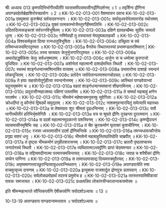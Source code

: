 श्रीः
अध्यायः 013
कृष्णादिभिर्भागीरथीतीरे व्याससमीपसमासीनद्रौणिदर्शनम् ॥ 1 ॥ तद्दर्शिना द्रौणिना अपाण्डवहेतोर्ब्रह्मशिरोस्त्रप्रयोगः ॥ 2 ॥
KK-10-02-013-001	वैशम्पायन उवाच 
KK-10-02-013-001a	एवमुक्त्वा कुरुश्रेष्ठं सर्वयादवनन्दनः ।
KK-10-02-013-001c	सर्वायुधवरोपेतमारुरोह रथोत्तमम् ॥
KK-10-02-013-002a	युक्तं परमकाम्भोजैस्तुरगैर्हेममालिभिः ।
KK-10-02-013-002c	उदितादित्यसङ्काशं सर्वरत्नविभूषितम् ॥
KK-10-02-013-003a	दक्षिणे ह्यावहच्छैब्यः सुग्रीवः सव्यतो धुरम् ।
KK-10-02-013-003c	णर्ष्णिवाहौ तु तस्यास्तां मेघपुष्पबलाहकौ ॥
KK-10-02-013-004a	विश्वकर्मकृता दिव्या रत्नधातुविभूषिता ।
KK-10-02-013-004c	उच्छ्रिता च रथे तस्मिन्ध्वजयष्टिरदृश्यत ॥
KK-10-02-013-005a	वैनतेयः स्थितस्तस्यां प्रभामण्डलरश्मिवान् |
KK-10-02-013-005c	तस्य सत्यवतः केतुर्भुजगारिरदृश्यत ॥
KK-10-02-013-006a	अथारोहद्धृषीकेशः केतुः सर्वधनुष्मताम् ।
KK-10-02-013-006c	अर्जुनः स च धर्मात्मा कुरुराजो युधिष्ठिरः ॥
KK-10-02-013-007a	अशोभेतां महात्मानौ दाशार्हमभितः स्थितौ ।
KK-10-02-013-007c	रथस्थं शार्ङ्गधन्वानमश्विनाविव वासवम् ॥
KK-10-02-013-008a	उभावारोप्य दाशार्हः स्यन्दनं लोकपूजितम् ।
KK-10-02-013-008c	प्रतोदेन जवोपेतान्परमाश्वानचोदयत् ॥
KK-10-02-013-009a	ते हयाः सहसोत्पेतुर्गृहीत्वा स्यन्दनोत्तमम् ।
KK-10-02-013-009c	आस्थितं पाण्डवेयाभ्यां यदूनामृषभेण च ॥
KK-10-02-013-010a	वहतां शार्ङ्गधन्वानमश्वानां शीघ्रगामिनाम् ।
KK-10-02-013-010c	प्रादुरासीन्महाञ्शब्दः पक्षिणां पततामिव ॥
KK-10-02-013-011a	ते समर्था महाबाहुं क्षणेन भरतर्षभ ।
KK-10-02-013-011c	भीमसेनं महेष्वासमनुसस्रुः सुवेगिताः ॥
KK-10-02-013-012a	क्रोधदीप्तं तु कौन्तेयं द्विषदर्थे समुद्यतम् ।
KK-10-02-013-012c	नाशक्नुवन्वारयितुं समेत्यापि महारथाः ॥
KK-10-02-013-013a	स तेषामग्रतः शूरः श्रीमतां दृढधन्विनाम् ।
KK-10-02-013-013c	ययौ भागीरथीतीरं हरिभिर्भृशवेगितैः ।
KK-10-02-013-013e	यत्र स श्रूयते द्रौणिः पुत्रहन्ता दुरात्मवान् ॥
KK-10-02-013-014a	स ददर्श महात्मानमुदकान्ते यशस्विनम् ।
KK-10-02-013-014c	कृष्णद्वैपायनं व्यासमासीनमृषिभिः सह ॥
KK-10-02-013-015a	तं चैव क्रूरकर्माणं घृताक्तं कुशचीरिणम् ।
KK-10-02-013-015c	रजसा ध्वस्तमासीनं ददर्श द्रौणिमन्तिके ॥
KK-10-02-013-016a	तमभ्यधावत्कौन्तेयः प्रगृह्य सशरं धनुः ।
KK-10-02-013-016c	भीमसेनो महाबाहुस्तिष्ठतिष्ठेति चाब्रवीत् ॥
KK-10-02-013-017a	तं दृष्ट्वा भीमकर्माणं प्रगृहीतशरासनम् ।
KK-10-02-013-017c	भ्रातरौ पृष्ठतश्चास्य जनार्दनरथे स्थितौ ।
KK-10-02-013-017e	व्यथितात्माऽभवद्द्रौणिः प्राप्तं चेदममन्यत ॥
KK-10-02-013-018a	स तद्दिव्यमदीनात्मा परमास्त्रमचिन्तयत् ।
KK-10-02-013-018c	जग्राह च शरैषीकां द्रौणिः सव्येन पाणिना ॥
KK-10-02-013-019a	स तामापदमासाद्य दिव्यमस्त्रमुदैरयत् ।
KK-10-02-013-019c	अमृष्यमाणस्ताञ्छूरान्दिव्यायुधधरान्स्थितान् ।
KK-10-02-013-019e	अपाण्डवायेति रुषा वाचमुत्सृज्य दारुणम् ॥
KK-10-02-013-020a	इत्युक्त्वा राजशार्दूल द्रोणपुत्रः प्रतापवान् ।
KK-10-02-013-020c	सर्वलोकप्रमोहार्थं तदस्त्रं प्रमुमोच ह ॥
KK-10-02-013-021a	ततस्तस्यामिषीकायां पावकः समजायत ।
KK-10-02-013-021c	प्रधक्ष्यन्निव लोकांस्त्रीन्कालान्तकयमोपमः ॥ 

इति श्रीमन्महाभारते सौप्तिकपर्वणि ऐषीकपर्वणि त्रयोदशोऽध्यायः ॥ 13 ॥

10-13-19 अपाण्डवाय पाण्डवानामभावाय ॥ त्रयोदशोऽध्यायः ॥
